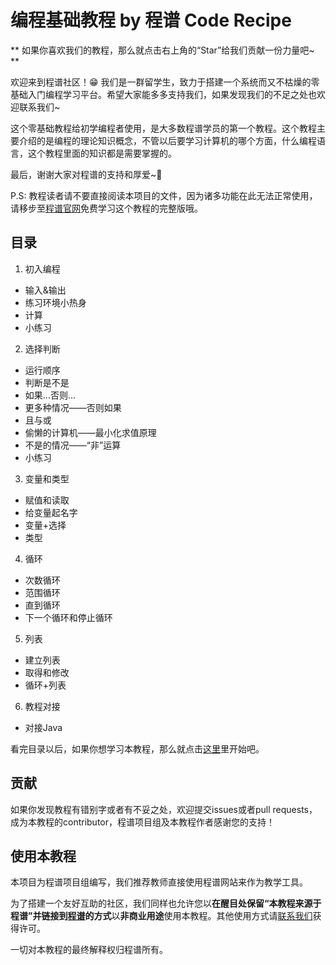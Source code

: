 # 编程基础教程 by 程谱 Code Recipe

** 如果你喜欢我们的教程，那么就点击右上角的“Star”给我们贡献一份力量吧~ **

欢迎来到程谱社区！😁 我们是一群留学生，致力于搭建一个系统而又不枯燥的零基础入门编程学习平台。希望大家能多多支持我们，如果发现我们的不足之处也欢迎联系我们~

这个零基础教程给初学编程者使用，是大多数程谱学员的第一个教程。这个教程主要介绍的是编程的理论知识概念，不管以后要学习计算机的哪个方面，什么编程语言，这个教程里面的知识都是需要掌握的。

最后，谢谢大家对程谱的支持和厚爱~💖

P.S: 教程读者请不要直接阅读本项目的文件，因为诸多功能在此无法正常使用，请移步至[程谱官网](https://coderecipe.cn/learn/1)免费学习这个教程的完整版哦。

目录
------
1. 初入编程
  * 输入&输出
  * 练习环境小热身
  * 计算
  * 小练习
2. 选择判断
  * 运行顺序
  * 判断是不是
  * 如果…否则…
  * 更多种情况——否则如果
  * 且与或
  * 偷懒的计算机——最小化求值原理
  * 不是的情况——“非”运算
  * 小练习
3. 变量和类型
  * 赋值和读取
  * 给变量起名字
  * 变量+选择
  * 类型
4. 循环
  * 次数循环
  * 范围循环
  * 直到循环
  * 下一个循环和停止循环
5. 列表
  * 建立列表
  * 取得和修改
  * 循环+列表
6. 教程对接
  * 对接Java

看完目录以后，如果你想学习本教程，那么就点击[这里](https://coderecipe.cn/learn/1)里开始吧。

贡献
------
如果你发现教程有错别字或者有不妥之处，欢迎提交issues或者pull requests，成为本教程的contributor，程谱项目组及本教程作者感谢您的支持！

使用本教程
------
本项目为程谱项目组编写，我们推荐教师直接使用程谱网站来作为教学工具。

为了搭建一个友好互助的社区，我们同样也允许您以**在醒目处保留“本教程来源于程谱”并链接到[程谱](https://coderecipe.cn/learn/1)的方式**以**非商业用途**使用本教程。其他使用方式请[联系我们](mailto:cr@coderecipe.cn)获得许可。

一切对本教程的最终解释权归程谱所有。
